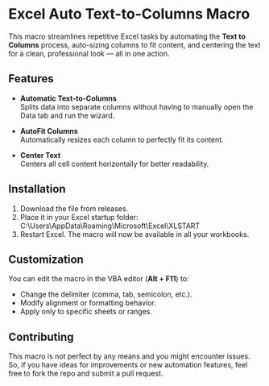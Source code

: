 # Excel Auto Text-to-Columns Macro

This macro streamlines repetitive Excel tasks by automating the **Text to Columns** process, auto-sizing columns to fit content, and centering the text for a clean, professional look — all in one action.

## Features
- **Automatic Text-to-Columns**  
  Splits data into separate columns without having to manually open the Data tab and run the wizard.

- **AutoFit Columns**  
  Automatically resizes each column to perfectly fit its content.

- **Center Text**  
  Centers all cell content horizontally for better readability.

## Installation
1. Download the file from releases.
2. Place it in your Excel startup folder: C:\Users<your username>\AppData\Roaming\Microsoft\Excel\XLSTART
3. Restart Excel. The macro will now be available in all your workbooks.

## Customization
You can edit the macro in the VBA editor (**Alt + F11**) to:
- Change the delimiter (comma, tab, semicolon, etc.).
- Modify alignment or formatting behavior.
- Apply only to specific sheets or ranges.

## Contributing
This macro is not perfect by any means and you might encounter issues. So, if you have ideas for improvements or new automation features, feel free to fork the repo and submit a pull request. 


